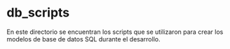 # db_scripts

En este directorio se encuentran los scripts que se utilizaron para crear los modelos de base de datos SQL durante el desarrollo.
